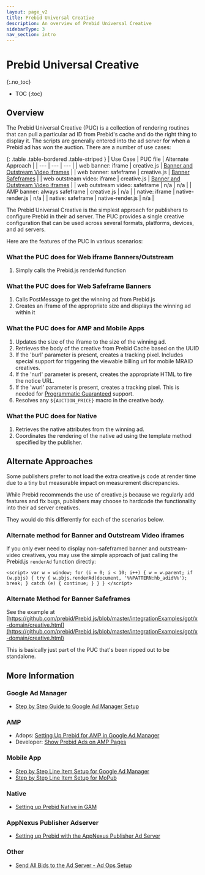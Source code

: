 ```yaml
---
layout: page_v2
title: Prebid Universal Creative
description: An overview of Prebid Universal Creative
sidebarType: 3
nav_section: intro
---
```


<div class="bs-docs-section" markdown="1">

# Prebid Universal Creative
{:.no_toc}

* TOC
{:toc}

## Overview

The Prebid Universal Creative (PUC) is a collection of rendering routines
that can pull a particular ad ID from Prebid's cache and do the right
thing to display it. The scripts are generally entered into the ad server for
when a Prebid ad has won the auction. There are a number of use cases:

{: .table .table-bordered .table-striped }
| Use Case | PUC file | Alternate Approach |
| --- | --- | --- |
| web banner: iframe | creative.js | [Banner and Outstream Video iframes](#banner-and-outstream-video-iframes) |
| web banner: safeframe | creative.js | [Banner Safeframes](#banner-safeframes) |
| web outstream video: iframe | creative.js | [Banner and Outstream Video iframes](#banner-and-outstream-video-iframes) |
| web outstream video: safeframe | n/a | n/a |
| AMP banner: always safeframe | creative.js | n/a |
| native: iframe | native-render.js | n/a | 
| native: safeframe | native-render.js | n/a |

The Prebid Universal Creative is the simplest approach for publishers to configure Prebid in their ad server. The PUC provides a single creative configuration that can be used across several formats, platforms, devices, and ad servers.

Here are the features of the PUC in various scenarios:

### What the PUC does for Web iframe Banners/Outstream
1. Simply calls the Prebid.js renderAd function

### What the PUC does for Web Safeframe Banners
1. Calls PostMessage to get the winning ad from Prebid.js
1. Creates an iframe of the appropriate size and displays the winning ad within it

### What the PUC does for AMP and Mobile Apps
1. Updates the size of the iframe to the size of the winning ad.
1. Retrieves the body of the creative from Prebid Cache based on the UUID
1. If the 'burl' parameter is present, creates a tracking pixel. Includes special support for triggering the viewable billing url for mobile MRAID creatives.
1. If the 'nurl' parameter is present, creates the appropriate HTML to fire the notice URL.
1. If the 'wurl' parameter is present, creates a tracking pixel. This is needed for [Programmatic Guaranteed](/prebid-server/features/pg/pbs-pg-idx.html) support.
1. Resolves any `${AUCTION_PRICE}` macro in the creative body.

### What the PUC does for Native
1. Retrieves the native attributes from the winning ad.
1. Coordinates the rendering of the native ad using the template method specified by the publisher.

## Alternate Approaches

Some publishers prefer to not load the extra creative.js code at render time
due to a tiny but measurable impact on measurement discrepancies.

While Prebid recommends the use of creative.js because we regularly add
features and fix bugs, publishers may choose to hardcode the functionality
into their ad server creatives.

They would do this differently for each of the scenarios below.

### Alternate method for Banner and Outstream Video iframes

If you only ever need to display non-safeframed banner and outstream-video creatives, you may use
the simple approach of just calling the Prebid.js `renderAd` function directly:

```
<script> var w = window; for (i = 0; i < 10; i++) { w = w.parent; if (w.pbjs) { try { w.pbjs.renderAd(document, '%%PATTERN:hb_adid%%'); break; } catch (e) { continue; } } } </script>
```

### Alternate Method for Banner Safeframes

See the example at [https://github.com/prebid/Prebid.js/blob/master/integrationExamples/gpt/x-domain/creative.html](https://github.com/prebid/Prebid.js/blob/master/integrationExamples/gpt/x-domain/creative.html)

This is basically just part of the PUC that's been ripped out to be standalone.

## More Information

### Google Ad Manager

- [Step by Step Guide to Google Ad Manager Setup](/adops/step-by-step.html)

### AMP

- Adops: [Setting Up Prebid for AMP in Google Ad Manager](/adops/setting-up-prebid-for-amp-in-dfp.html)
- Developer: [Show Prebid Ads on AMP Pages](/dev-docs/show-prebid-ads-on-amp-pages.html)

### Mobile App

- [Step by Step Line Item Setup for Google Ad Manager](/prebid-mobile/adops-line-item-setup-dfp.html)
- [Step by Step Line Item Setup for MoPub](/prebid-mobile/adops-line-item-setup-mopub.html)

### Native

- [Setting up Prebid Native in GAM](/adops/gam-native.html)

### AppNexus Publisher Adserver

- [Setting up Prebid with the AppNexus Publisher Ad Server](/adops/setting-up-prebid-with-the-appnexus-ad-server.html)

### Other
- [Send All Bids to the Ad Server - Ad Ops Setup](/adops/send-all-bids-adops.html)
